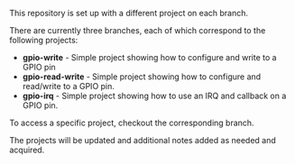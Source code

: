 This repository is set up with a different project on each branch.

There are currently three branches, each of which correspond to the following projects: 

* __gpio-write__        - Simple project showing how to configure and write to a GPIO pin
* __gpio-read-write__   - Simple project showing how to configure and read/write to a GPIO pin.
* __gpio-irq__          - Simple project showing how to use an IRQ and callback on a GPIO pin.

To access a specific project, checkout the corresponding branch.

The projects will be updated and additional notes added as needed and acquired.

